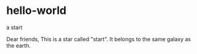 # hello-world
a start

Dear friends,
This is a star called "start". It belongs to the same galaxy as the earth.
